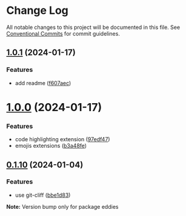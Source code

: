 # Change Log

All notable changes to this project will be documented in this file.
See [Conventional Commits](https://conventionalcommits.org) for commit guidelines.

## [1.0.1](https://github.com/malezjaa/eddies/compare/v1.0.0...v1.0.1) (2024-01-17)

### Features

- add readme ([f607aec](https://github.com/malezjaa/eddies/commit/f607aecccd15c57bae50e788d34787ae2d3ae2e0))

# [1.0.0](https://github.com/malezjaa/eddies/compare/v0.1.10...v1.0.0) (2024-01-17)

### Features

- code highlighting extension ([97edf47](https://github.com/malezjaa/eddies/commit/97edf47e41c87f135c1c1a897bef24b4b7734ae2))
- emojis extensions ([b3a48fe](https://github.com/malezjaa/eddies/commit/b3a48fe8560b2a7d41a01012c54065e55b5ef6c3))

## [0.1.10](https://github.com/malezjaa/eddies/compare/v0.1.8...v0.1.10) (2024-01-04)

### Features

- use git-cliff ([bbe1d83](https://github.com/malezjaa/eddies/commit/bbe1d83fbf59a94c86467b66c223b23af0e44b79))

**Note:** Version bump only for package eddies
